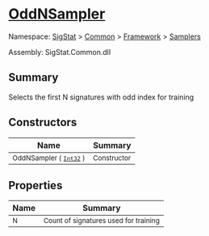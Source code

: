 # [OddNSampler](./OddNSampler.md)

Namespace: [SigStat]() > [Common](./../../README.md) > [Framework]() > [Samplers](./README.md)

Assembly: SigStat.Common.dll

## Summary
Selects the first N signatures with odd index for training

## Constructors

| Name | Summary | 
| --- | --- | 
| <sub>OddNSampler ( [`Int32`](https://docs.microsoft.com/en-us/dotnet/api/System.Int32) )</sub><!--aaaaaaaaaaaaaaaaaaaaaaaaaaaaaaaaaaaaaaaaaaaaaaaaaaaaaaaaaaa-->| <sub>Constructor</sub>| <br>


## Properties

| Name | Summary | 
| --- | --- | 
| <sub>N</sub><!--aaaaaaaaaaaaaaaaaaaaaaaaaaaaaaaaaaaaaaaaaaaaaaaaaaaaaaaaaaa-->| <sub>Count of signatures used for training</sub>| <br>


